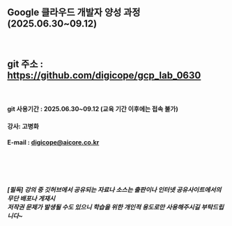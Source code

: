 

##  Google 클라우드 개발자 양성 과정 (2025.06.30~09.12)
<br>

## git 주소 :    https://github.com/digicope/gcp_lab_0630
<br>


#### git 사용기간 : 2025.06.30~09.12 (교육 기간 이후에는 접속 불가)


#### 강사: 고병화
#### E-mail : digicope@aicore.co.kr

<br>
<br>
<br>

##### [필독] 강의 중 깃허브에서 공유되는 자료나 소스는 출판이나 인터넷 공유사이트에서의 무단 배포나 게재시 <br> 저작권 문제가 발생될 수도 있으니 학습을 위한 개인적 용도로만 사용해주시길 부탁드립니다~     
